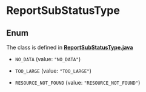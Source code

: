 

# ReportSubStatusType

## Enum

The class is defined in **[ReportSubStatusType.java](../../src/main/java/org/openapitools/model/ReportSubStatusType.java)**


* `NO_DATA` (value: `"NO_DATA"`)

* `TOO_LARGE` (value: `"TOO_LARGE"`)

* `RESOURCE_NOT_FOUND` (value: `"RESOURCE_NOT_FOUND"`)



